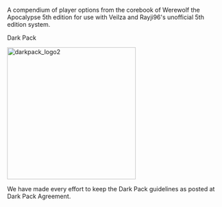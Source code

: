 A compendium of player options from the corebook of Werewolf the Apocalypse 5th edition for use with Veilza and Rayji96's unofficial 5th edition system.

Dark Pack

<img width="300" height="308" alt="darkpack_logo2" src="https://github.com/user-attachments/assets/a76f063b-cecf-4377-aa84-fc8571d3975e" />

We have made every effort to keep the Dark Pack guidelines as posted at Dark Pack Agreement.
